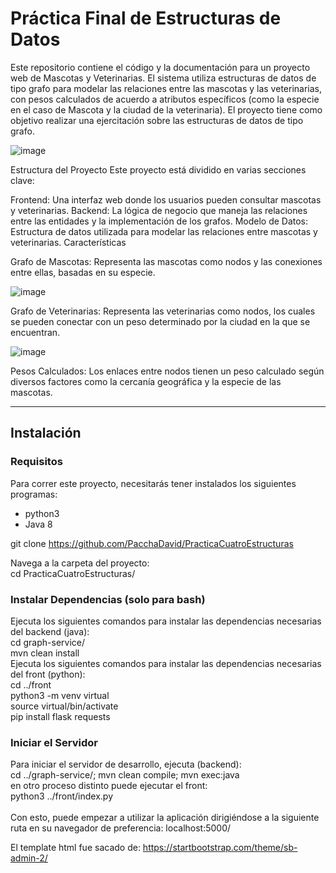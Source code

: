 <h1>Práctica Final de Estructuras de Datos</h1>

Este repositorio contiene el código y la documentación para un proyecto web de Mascotas y Veterinarias. El sistema utiliza estructuras de datos de tipo grafo para modelar las relaciones entre las mascotas y las veterinarias, con pesos calculados de acuerdo a atributos específicos (como la especie en el caso de Mascota y la ciudad de la veterinaria). El proyecto tiene como objetivo realizar una ejercitación sobre las estructuras de datos de tipo grafo.

![image](https://github.com/user-attachments/assets/c38936e0-dabf-43d6-ba1c-5eab95954035)

Estructura del Proyecto
Este proyecto está dividido en varias secciones clave:

Frontend: Una interfaz web donde los usuarios pueden consultar mascotas y veterinarias.
Backend: La lógica de negocio que maneja las relaciones entre las entidades y la implementación de los grafos.
Modelo de Datos: Estructura de datos utilizada para modelar las relaciones entre mascotas y veterinarias.
Características

Grafo de Mascotas: Representa las mascotas como nodos y las conexiones entre ellas, basadas en su especie.

![image](https://github.com/user-attachments/assets/946f9824-38d0-49d6-ae42-7758e0ac9fa7)


Grafo de Veterinarias: Representa las veterinarias como nodos, los cuales se pueden conectar con un peso determinado por la ciudad en la que se encuentran.

![image](https://github.com/user-attachments/assets/8aaf47d4-617d-40a6-9d30-7eab24498447)


Pesos Calculados: Los enlaces entre nodos tienen un peso calculado según diversos factores como la cercanía geográfica y la especie de las mascotas.

------------------------------------------------------------------------------------------------------------------------------------------------------------------------

<h2>Instalación</h2>
<h3>Requisitos</h3>

Para correr este proyecto, necesitarás tener instalados los siguientes programas:

- python3
- Java 8
  
git clone https://github.com/PacchaDavid/PracticaCuatroEstructuras

<div>Navega a la carpeta del proyecto:</div>
cd PracticaCuatroEstructuras/<br>

<h3>Instalar Dependencias (solo para bash)</h3>

<div>Ejecuta los siguientes comandos para instalar las dependencias necesarias del backend (java):</div>
cd graph-service/<br>
mvn clean install<br>

<div>Ejecuta los siguientes comandos para instalar las dependencias necesarias del front (python):</div>
cd ../front<br>
python3 -m venv virtual<br>
source virtual/bin/activate<br>
pip install flask requests<br>

<h3>Iniciar el Servidor</h3>
<div>Para iniciar el servidor de desarrollo, ejecuta (backend):</div>
cd ../graph-service/; mvn clean compile; mvn exec:java<br>

<div>en otro proceso distinto puede ejecutar el front:</div>
python3 ../front/index.py<br>
<br>
Con esto, puede empezar a utilizar la aplicación dirigiéndose a la siguiente ruta en su navegador de preferencia: localhost:5000/<br>

El template html fue sacado de: https://startbootstrap.com/theme/sb-admin-2/
